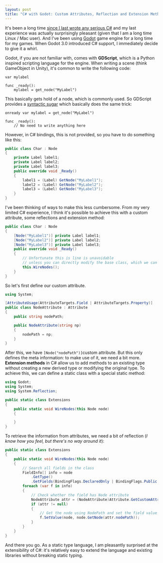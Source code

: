 ```yaml
---
layout: post
title: "C# with Godot: Custom Attributes, Reflection and Extension Method"
---
```


It's been a long time [since I last wrote any serious C#](http://ruoyusun.com/2013/03/10/6-months-with-c-sharp.html) and my last experience was actually surprisingly pleasant (given that I am a long time Linux / Mac user). And I've been using [Godot](https://godotengine.org/) game engine for a long time for my games. When Godot 3.0 introduced C# support, I immediately decide to give it a whirl.

Godot, if you are not familiar with, comes with **GDScript**, which is a Python inspired scripting language for the engine. When writing a scene (think GameObject in Unity), it's common to write the following code:

```gdscript
var mylabel

func _ready():
    mylabel = get_node("MyLabel")
```

This basically gets hold of a node, which is commonly used. So GDScript provides a [syntactic sugar](http://docs.godotengine.org/en/3.0/getting_started/scripting/gdscript/gdscript_basics.html#onready-keyword) which basically does the same trick:

```gdscript
onready var mylabel = get_node("MyLabel")

func _ready():
    // No need to write anything here
```

However, in C# bindings, this is not provided, so you have to do something like this:

```c#
public class Char : Node
{
    private Label label1;
    private Label label2;
    private Label label3;
    public override void _Ready()
    {
        label1 = (Label) GetNode("MyLabel1");
        label2 = (Label) GetNode("MyLabel2");
        label3 = (Label) GetNode("MyLabel3");
    }
}
```

I've been thinking of ways to make this less cumbersome. From my very limited C# experience, I think it's possible to achieve this with a custom attribute, some reflections and extension method:

```c#
public class Char : Node
{
    [Node("MyLabel1")] private Label label1;
    [Node("MyLabel2")] private Label label2;
    [Node("MyLabel3")] private Label label3;
    public override void _Ready()
    {
        // Unfortunate this is line is unavoidable 
        // unless you can directly modify the base class, which we can't
        this.WireNodes();
    }
}
```

So let's first define our custom attribute.

```C#
using System;

[AttributeUsage(AttributeTargets.Field | AttributeTargets.Property)]
public class NodeAttribute : Attribute
{
    public string nodePath;

    public NodeAttribute(string np)
    {
        nodePath = np;
    }
}
```

After this, we have `[Node("nodePath")]`custom attribute. But this only defines the meta information: to make use of it, we need a bit more. **Extension methods** in C# allow us to add methods to an existing type without creating a new derived type or modifying the original type. To achieve this, we can define a static class with a special static method:

```c#
using Godot;
using System;
using System.Reflection;

public static class Extensions
{
    public static void WireNodes(this Node node)
    {

    }
}
```

To retrieve the information from attributes, we need a bit of reflection (*I know how you feel, but there's no way around it*):

```c#
public static class Extensions
{
    public static void WireNodes(this Node node)
    {
        // Search all fields in the class
        FieldInfo[] info = node
            .GetType()
            .GetFields(BindingFlags.DeclaredOnly | BindingFlags.Public | BindingFlags.NonPublic | BindingFlags.Instance);
        foreach (var f in info)
        {
            // Check whether the field has Node attribute
            NodeAttribute attr = (NodeAttribute)Attribute.GetCustomAttribute(f, typeof(NodeAttribute));
            if (attr != null)
            {
                // Get the node using NodePath and set the field value
                f.SetValue(node, node.GetNode(attr.nodePath));
            }
        }
    }
}
```

And there you go. As a static type language, I am pleasantly surprised at the extensibility of C#: it's relatively easy to extend the language and existing libraries without breaking static typing.